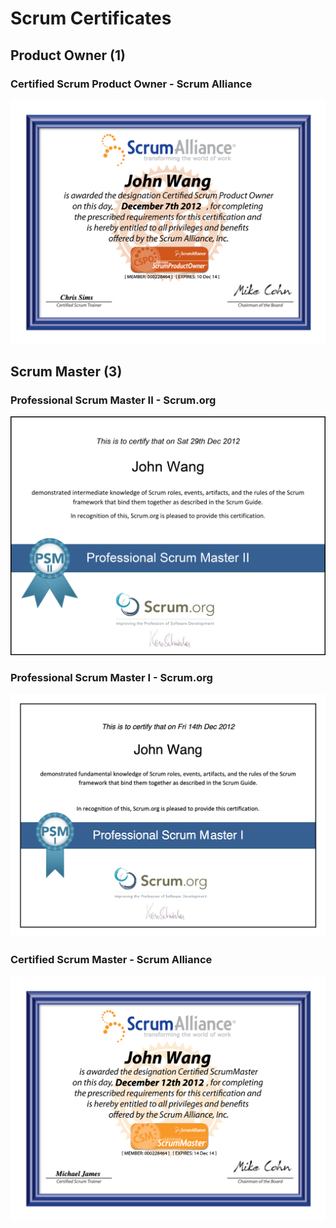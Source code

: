 # Scrum Certificates

## Product Owner (1)

### Certified Scrum Product Owner - Scrum Alliance

![](cert_scrum_product-owner_scrum-alliance_certified-scrum-product-owner--cspo_2012-12-07.png)

## Scrum Master (3)

### Professional Scrum Master II - Scrum.org

![](cert_scrum_scrum-master_scrum-org_professional-scrum-master-ii--psm-ii_2012-12-29.png)

### Professional Scrum Master I - Scrum.org

![](cert_scrum_scrum-master_scrum-org_professional-scrum-mater-i--psm-i_2012-12-14.png)

### Certified Scrum Master - Scrum Alliance

![](cert_scrum_scrum-master_scrum-alliance_certified-scrum-master--csm_2012-12-14.png)